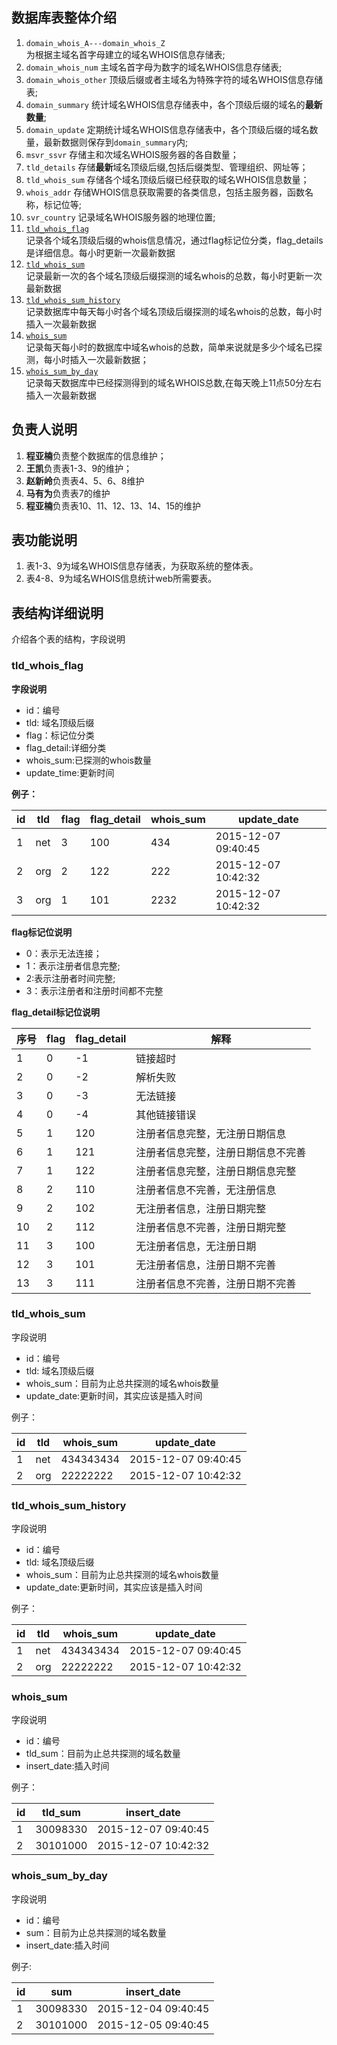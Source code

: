 ## 数据库表整体介绍
1. `domain_whois_A---domain_whois_Z`  
	为根据主域名首字母建立的域名WHOIS信息存储表;
2. `domain_whois_num`
	主域名首字母为数字的域名WHOIS信息存储表;
3. `domain_whois_other`
	顶级后缀或者主域名为特殊字符的域名WHOIS信息存储表;
4. `domain_summary`
	统计域名WHOIS信息存储表中，各个顶级后缀的域名的**最新数量**;
5. `domain_update`
	定期统计域名WHOIS信息存储表中，各个顶级后缀的域名数量，最新数据则保存到`domain_summary`内;
6. `msvr_ssvr`
	存储主和次域名WHOIS服务器的各自数量；
7. `tld_details`
	存储**最新**域名顶级后缀,包括后缀类型、管理组织、网址等；
8. `tld_whois_sum`
	存储各个域名顶级后缀已经获取的域名WHOIS信息数量；
9. `whois_addr`
	存储WHOIS信息获取需要的各类信息，包括主服务器，函数名称，标记位等;
10. `svr_country`
	记录域名WHOIS服务器的地理位置;
11. [`tld_whois_flag`](#tld_whois_flag)  
    记录各个域名顶级后缀的whois信息情况，通过flag标记位分类，flag\_details是详细信息。每小时更新一次最新数据
12. [`tld_whois_sum`](#tld_whois_sum)  
	记录最新一次的各个域名顶级后缀探测的域名whois的总数，每小时更新一次最新数据
13. [`tld_whois_sum_history`](#tld_whois_sum_history)  
	记录数据库中每天每小时各个域名顶级后缀探测的域名whois的总数，每小时插入一次最新数据
14. [`whois_sum`](#whois_sum)  
	记录每天每小时的数据库中域名whois的总数，简单来说就是多少个域名已探测，每小时插入一次最新数据；
15. [`whois_sum_by_day`](#whois_sum_by_day)  
	记录每天数据库中已经探测得到的域名WHOIS总数,在每天晚上11点50分左右插入一次最新数据

## 负责人说明
1. **程亚楠**负责整个数据库的信息维护；
2. **王凯**负责表1-3、9的维护；
3. **赵新岭**负责表4、5、6、8维护
4. **马有为**负责表7的维护
5. **程亚楠**负责表10、11、12、13、14、15的维护

## 表功能说明
1. 表1-3、9为域名WHOIS信息存储表，为获取系统的整体表。
2. 表4-8、9为域名WHOIS信息统计web所需要表。


## 表结构详细说明
介绍各个表的结构，字段说明

<h3 id="tld_whois_flag">tld_whois_flag</h3>

**字段说明**
- id：编号
- tld: 域名顶级后缀
- flag：标记位分类
- flag\_detail:详细分类
- whois\_sum:已探测的whois数量
- update\_time:更新时间

**例子：**

id    | tld  | flag | flag_detail|whois_sum  | update_date
------|------|------|---------|--------|--------
1| net| 3 | 100 | 434  | 2015-12-07 09:40:45
2| org| 2 | 122 | 222  | 2015-12-07 10:42:32
3| org| 1 | 101 | 2232 | 2015-12-07 10:42:32

**flag标记位说明**
- 0：表示无法连接；
- 1：表示注册者信息完整;
- 2:表示注册者时间完整;
- 3：表示注册者和注册时间都不完整

**flag_detail标记位说明**

序号 | flag | flag_detail |解释
----|----|----|-----
1 | 0 | -1 | 链接超时
2 | 0 | -2 | 解析失败
3 | 0 |-3 | 无法链接
4 | 0 |-4 | 其他链接错误
5 | 1 |120 | 注册者信息完整，无注册日期信息
6 | 1 |121 | 注册者信息完整，注册日期信息不完善
7 | 1 |122 | 注册者信息完整，注册日期信息完整
8 | 2 |110 | 注册者信息不完善，无注册信息
9 |2 | 102 | 无注册者信息，注册日期完整
10 |2 | 112 | 注册者信息不完善，注册日期完整
11 |3 | 100 | 无注册者信息，无注册日期
12 |3 | 101 | 无注册者信息，注册日期不完善
13 | 3 |111 | 注册者信息不完善，注册日期不完善

<h3 id="tld_whois_sum">tld_whois_sum</h3>

字段说明

- id：编号
- tld: 域名顶级后缀
- whois\_sum：目前为止总共探测的域名whois数量
- update\_date:更新时间，其实应该是插入时间

例子：

id    | tld  | whois_sum  | update_date
------|------|---------|---------
1| net| 434343434|2015-12-07 09:40:45
2| org| 22222222|2015-12-07 10:42:32

<h3 id="tld_whois_sum_history">tld_whois_sum_history</h3>

字段说明

- id：编号
- tld: 域名顶级后缀
- whois\_sum：目前为止总共探测的域名whois数量
- update\_date:更新时间，其实应该是插入时间

例子：

id    | tld  | whois_sum  | update_date
------|------|---------|---------
1| net| 434343434|2015-12-07 09:40:45
2| org| 22222222|2015-12-07 10:42:32

<h3 id="whois_sum">whois_sum</h3>

字段说明

- id：编号
- tld\_sum：目前为止总共探测的域名数量
- insert\_date:插入时间

例子：

id    | tld_sum  | insert_date
------|------|---------
1| 30098330| 2015-12-07 09:40:45
2| 30101000| 2015-12-07 10:42:32


<h3 id="whois_sum_by_day">whois_sum_by_day</h3>

字段说明

- id：编号
- sum：目前为止总共探测的域名数量
- insert\_date:插入时间

例子:

id    | sum  | insert_date
------|------|---------
1| 30098330| 2015-12-04 09:40:45
2| 30101000| 2015-12-05 09:40:45
